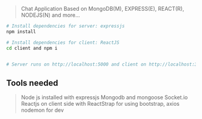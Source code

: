 

> Chat Application Based on MongoDB(M), EXPRESS(E), REACT(R), NODEJS(N) and more...

```bash
# Install dependencies for server: expressjs
npm install

# Install dependencies for client: ReactJS
cd client and npm i


# Server runs on http://localhost:5000 and client on http://localhost:3000
```
## Tools needed
> Node js installed with expressjs
> Mongodb and mongoose
> Socket.io
> Reactjs on client side with ReactStrap for using bootstrap, axios
> nodemon for dev 